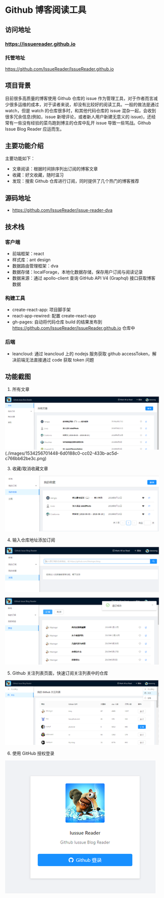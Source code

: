# Github 博客阅读工具

## 访问地址
### https://issuereader.github.io

### 托管地址
https://github.com/IssueReader/IssueReader.github.io

## 项目背景

目前很多高质量的博客使用 Github 仓库的 issue 作为管理工具，对于作者而言减少很多运维的成本，对于读者来说，却没有比较好的阅读工具。一般的做法是通过 watch，但是 watch 的仓库很多时，和其他代码仓库的 issue 混杂一起，会收到很多冗余信息(例如，issue 新增评论，或者新人用户新建无意义的 issue)，还经常有一些没有经验的菜鸟跑到博主的仓库中乱开 issue 导致一些骂战。Github Issue Blog Reader 应运而生。


## 主要功能介绍

主要功能如下：
* 文章阅读：根据时间排序列出订阅的博客文章
* 收藏：好文收藏，随时温习
* 发现：搜索 Github 仓库进行订阅，同时提供了几个热门的博客推荐


## 源码地址
* https://github.com/IssueReader/issue-reader-dva


## 技术栈

### 客户端
* 前端框架：react
* 样式库：ant design
* 数据路由管理框架：dva
* 数据存储：localForage，本地化数据存储，保存用户订阅与阅读记录
* 数据来源：通过 apollo-client 查询 GitHub API V4 (Graphql) 接口获取博客数据

### 构建工具
* create-react-app: 项目脚手架
* react-app-rewired: 配置 create-react-app
* gh-pages: 自动将代码仓库 build 的结果发布到 https://github.com/IssueReader/IssueReader.github.io 仓库中

### 后端
* leancloud: 通过 leancloud 上的 nodejs 服务获取 github accessToken，解决前端无法直接通过 code 获取 token 问题


## 功能截图
1. 所有文章

![](./images/1534256652151-dbe27c7f-8c84-4590-b230-ba260d05a748.png)
(./images/1534256701448-6d0188c0-cc02-433b-ac5d-c766bb62be3c.png)

3. 收藏/取消收藏文章

![](./images/1534256761957-7831d00d-18b6-4e95-91e3-0b8acbc33531.png)

4. 输入仓库地址添加订阅

![](./images/1534256821401-4cb32ce1-0fe1-4df0-9b41-dc70aba0831c.png)

![](./images/1534256859104-3b1ff5c2-e167-45d6-b3a5-8fbb72b3615d.png)

5. Github 关注列表页面，快速订阅关注列表中的仓库

![](./images/1534256520867-bffa28ef-7011-41b6-9777-f9dd0448cccf.png)

6. 使用 GitHub 授权登录

![](./images/1534256403181-2fe84168-7cba-43bb-a26f-d88275dda27c.png)
